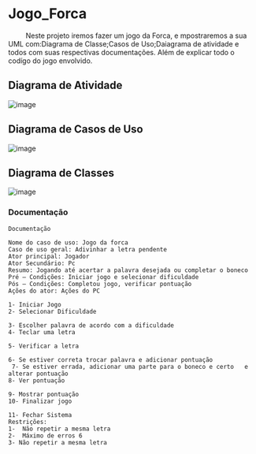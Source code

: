 # Jogo_Forca
&nbsp;&nbsp;&nbsp;&nbsp;&nbsp;&nbsp;&nbsp;&nbsp;&nbsp;Neste projeto iremos fazer um jogo da Forca, e mpostraremos a sua UML com:Diagrama de Classe;Casos de Uso;Daiagrama de atividade e todos com suas respectivas documentações. Além de explicar todo o codígo do jogo envolvido.

## Diagrama de Atividade
![image](https://github.com/RuanPSilva/Jogo_Forca/assets/127852225/c96d41fd-7c9b-4c84-b932-b61b0b1c0214)<br>
## Diagrama de Casos de Uso
![image](https://github.com/RuanPSilva/Jogo_Forca/assets/127852225/d6aea400-f646-4b1f-b092-86f029c6f897)<br>
## Diagrama de Classes
![image](https://github.com/RuanPSilva/Jogo_Forca/assets/127852225/e89b6d59-ea80-49dc-8246-ebc70fe28df9)
### Documentação
    Documentação

    Nome do caso de uso: Jogo da forca
    Caso de uso geral: Adivinhar a letra pendente
    Ator principal: Jogador
    Ator Secundário: Pc
    Resumo: Jogando até acertar a palavra desejada ou completar o boneco
    Pré – Condições: Iniciar jogo e selecionar dificuldade
    Pós – Condições: Completou jogo, verificar pontuação
    Ações do ator: Ações do PC
    
    1- Iniciar Jogo
    2- Selecionar Dificuldade
    				                                                                                   3- Escolher palavra de acordo com a dificuldade
    4- Teclar uma letra
    				                                                                                   5- Verificar a letra
    				                                                                                   6- Se estiver correta trocar palavra e adicionar pontuação
     7- Se estiver errada, adicionar uma parte para o boneco e certo   e  alterar pontuação
    8- Ver pontuação				
    				                                                                                   9- Mostrar pontuação
    10- Finalizar jogo
    				                                                                                   11- Fechar Sistema
    Restrições:
    1-	Não repetir a mesma letra
    2-	Máximo de erros 6
    3- Não repetir a mesma letra
